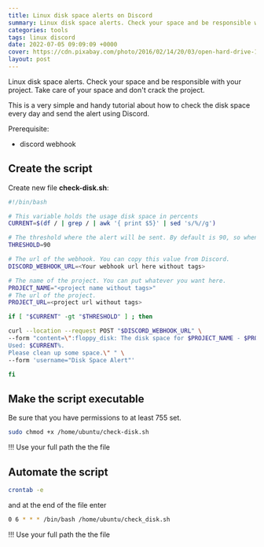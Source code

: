 ```yaml
---
title: Linux disk space alerts on Discord
summary: Linux disk space alerts. Check your space and be responsible with your project. Take care of your space and don't crack the project.
categories: tools
tags: linux discord
date: 2022-07-05 09:09:09 +0000
cover: https://cdn.pixabay.com/photo/2016/02/14/20/03/open-hard-drive-1200075_1280.jpg
layout: post
---
```


Linux disk space alerts. Check your space and be responsible with your project. Take care of your space and don't crack the project.

This is a very simple and handy tutorial about how to check the disk space every day and send the alert using Discord. 

Prerequisite:

- discord webhook

## Create the script

Create new file **check-disk.sh**:

```sh
#!/bin/bash

# This variable holds the usage disk space in percents
CURRENT=$(df / | grep / | awk '{ print $5}' | sed 's/%//g')

# The threshold where the alert will be sent. By default is 90, so when your server disk usage cross this border, the alerts will come on your discord.
THRESHOLD=90

# The url of the webhook. You can copy this value from Discord.
DISCORD_WEBHOOK_URL=<Your webhook url here without tags>

# The name of the project. You can put whatever you want here.
PROJECT_NAME="<project name without tags>"
# The url of the project.
PROJECT_URL=<project url without tags>

if [ "$CURRENT" -gt "$THRESHOLD" ] ; then

curl --location --request POST "$DISCORD_WEBHOOK_URL" \
--form "content=\":floppy_disk: The disk space for $PROJECT_NAME - $PROJECT_URL is critical.
Used: $CURRENT%. 
Please clean up some space.\" " \
--form 'username="Disk Space Alert"'

fi
```

## Make the script executable

Be sure that you have permissions to at least 755 set.

```sh
sudo chmod +x /home/ubuntu/check-disk.sh
```

!!! Use your full path the the file

## Automate the script

```sh
crontab -e
```

and at the end of the file enter

```sh
0 6 * * * /bin/bash /home/ubuntu/check_disk.sh
```

!!! Use your full path the the file
